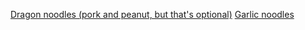 [Dragon noodles (pork and peanut, but that's optional)](https://www.budgetbytes.com/pork-peanut-dragon-noodles/)
[Garlic noodles](https://www.budgetbytes.com/garlic-noodles/)
